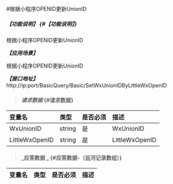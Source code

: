 #根据小程序OPENID更新UnionID

##### _【功能说明】_ {#【功能说明】}

根据小程序OPENID更新UnionID

_**【应用场景】**_

根据小程序OPENID更新UnionID

_**【接口地址】**_
http://ip:port/BasicQuery/Basic/SetWxUnionIDByLittleWxOpenID

> #### _请求数据_ {#请求数据}

| 变量名 | 类型 | 是否必须 | 描述 |
| :--- | :--- | :--- | :--- |
| WxUnionID| string | 是 | WxUnionID|
| LittleWxOpenID| string | 是 | LittleWxOpenID|



> #### _应答数据 _ {#应答数据-（巡河记录数组）}

| 变量名 | 类型 | 是否必须 | 描述 |
| :--- | :--- | :--- | :--- |




